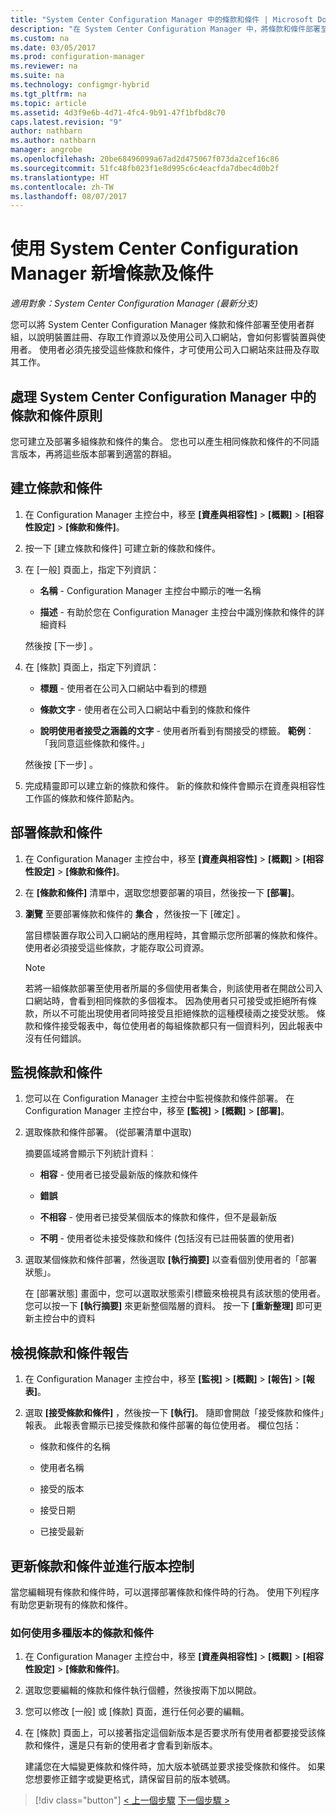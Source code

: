 ```yaml
---
title: "System Center Configuration Manager 中的條款和條件 | Microsoft Docs"
description: "在 System Center Configuration Manager 中，將條款和條件部署至使用者群組。"
ms.custom: na
ms.date: 03/05/2017
ms.prod: configuration-manager
ms.reviewer: na
ms.suite: na
ms.technology: configmgr-hybrid
ms.tgt_pltfrm: na
ms.topic: article
ms.assetid: 4d3f9e6b-4d71-4fc4-9b91-47f1bfbd8c70
caps.latest.revision: "9"
author: nathbarn
ms.author: nathbarn
manager: angrobe
ms.openlocfilehash: 20be68496099a67ad2d475067f073da2cef16c86
ms.sourcegitcommit: 51fc48fb023f1e8d995c6c4eacfda7dbec4d0b2f
ms.translationtype: HT
ms.contentlocale: zh-TW
ms.lasthandoff: 08/07/2017
---
```

# <a name="add-terms-and-conditions-with-system-center-configuration-manager"></a>使用 System Center Configuration Manager 新增條款及條件

*適用對象：System Center Configuration Manager (最新分支)*

您可以將 System Center Configuration Manager 條款和條件部署至使用者群組，以說明裝置註冊、存取工作資源以及使用公司入口網站，會如何影響裝置與使用者。 使用者必須先接受這些條款和條件，才可使用公司入口網站來註冊及存取其工作。  

 ## <a name="working-with-terms-and-conditions-policies-in-system-center-configuration-manager"></a>處理 System Center Configuration Manager 中的條款和條件原則  
 您可建立及部署多組條款和條件的集合。 您也可以產生相同條款和條件的不同語言版本，再將這些版本部署到適當的群組。  

## <a name="to-create-a-terms-and-conditions"></a>建立條款和條件  

1.  在 Configuration Manager 主控台中，移至 **[資產與相容性]** > **[概觀]** > **[相容性設定]** > **[條款和條件]**。  

2.  按一下 [建立條款和條件]  可建立新的條款和條件。  

3.  在 [一般]  頁面上，指定下列資訊：  

    -   **名稱** - Configuration Manager 主控台中顯示的唯一名稱  

    -   **描述** - 有助於您在 Configuration Manager 主控台中識別條款和條件的詳細資料  

     然後按 [下一步] 。  

4.  在 [條款]  頁面上，指定下列資訊：  

    -   **標題** - 使用者在公司入口網站中看到的標題  

    -   **條款文字** - 使用者在公司入口網站中看到的條款和條件  

    -   **說明使用者接受之涵義的文字** - 使用者所看到有關接受的標籤。 **範例**：「我同意這些條款和條件。」  

     然後按 [下一步] 。  

5.  完成精靈即可以建立新的條款和條件。 新的條款和條件會顯示在資產與相容性工作區的條款和條件節點內。  

## <a name="to-deploy-a-terms-and-conditions"></a>部署條款和條件  

1.  在 Configuration Manager 主控台中，移至 **[資產與相容性]** > **[概觀]** > **[相容性設定]** > **[條款和條件]**。  

2.  在 **[條款和條件]** 清單中，選取您想要部署的項目，然後按一下 **[部署]**。  

3.  **瀏覽** 至要部署條款和條件的 **集合** ，然後按一下 [確定] 。  

     當目標裝置存取公司入口網站的應用程時，其會顯示您所部署的條款和條件。 使用者必須接受這些條款，才能存取公司資源。  

    > [!NOTE]  
    >  若將一組條款部署至使用者所屬的多個使用者集合，則該使用者在開啟公司入口網站時，會看到相同條款的多個複本。 因為使用者只可接受或拒絕所有條款，所以不可能出現使用者同時接受且拒絕條款的這種模稜兩之接受狀態。 條款和條件接受報表中，每位使用者的每組條款都只有一個資料列，因此報表中沒有任何錯誤。  

## <a name="to-monitor-terms-and-conditions"></a>監視條款和條件  

1.  您可以在 Configuration Manager 主控台中監視條款和條件部署。 在 Configuration Manager 主控台中，移至 **[監視]** > **[概觀]** > **[部署]**。  

2.  選取條款和條件部署。 (從部署清單中選取)  

     摘要區域將會顯示下列統計資料︰  

    -   **相容** - 使用者已接受最新版的條款和條件  

    -   **錯誤**  

    -   **不相容** - 使用者已接受某個版本的條款和條件，但不是最新版  

    -   **不明** - 使用者從未接受條款和條件 (包括沒有已註冊裝置的使用者)  

3.  選取某個條款和條件部署，然後選取 **[執行摘要]** 以查看個別使用者的「部署狀態」。  

     在 [部署狀態] 畫面中，您可以選取狀態索引標籤來檢視具有該狀態的使用者。 您可以按一下 **[執行摘要]** 來更新整個階層的資料。 按一下 **[重新整理]** 即可更新主控台中的資料  

## <a name="to-view--a-terms-and-conditions-report"></a>檢視條款和條件報告  

1.  在 Configuration Manager 主控台中，移至 **[監視]** > **[概觀]** > **[報告]** > **[報表]**。  

2.  選取 **[接受條款和條件]** ，然後按一下 **[執行]**。 隨即會開啟「接受條款和條件」報表。 此報表會顯示已接受條款和條件部署的每位使用者。 欄位包括：  

    -   條款和條件的名稱  

    -   使用者名稱  

    -   接受的版本  

    -   接受日期  

    -   已接受最新  

## <a name="updates-and-version-control-for-terms-and-conditions"></a>更新條款和條件並進行版本控制  
 當您編輯現有條款和條件時，可以選擇部署條款和條件時的行為。 使用下列程序有助您更新現有的條款和條件。  

### <a name="how-to-work-with-multiple-versions-of-terms-and-conditions"></a>如何使用多種版本的條款和條件  

1.  在 Configuration Manager 主控台中，移至 **[資產與相容性]** > **[概觀]** > **[相容性設定]** > **[條款和條件]**。  

2.  選取您要編輯的條款和條件執行個體，然後按兩下加以開啟。  

3.  您可以修改 [一般]  或 [條款]  頁面，進行任何必要的編輯。  

4.  在 [條款]  頁面上，可以接著指定這個新版本是否要求所有使用者都要接受該條款和條件，還是只有新的使用者才會看到新版本。  

     建議您在大幅變更條款和條件時，加大版本號碼並要求接受條款和條件。 如果您想要修正錯字或變更格式，請保留目前的版本號碼。

> [!div class="button"]
[< 上一個步驟](configure-intune-subscription.md)  [下一個步驟 >](create-service-connection-point.md)
